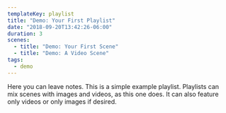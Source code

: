 ```yaml
---
templateKey: playlist
title: "Demo: Your First Playlist"
date: "2018-09-20T13:42:26-06:00"
duration: 3
scenes:
  - title: "Demo: Your First Scene"
  - title: "Demo: A Video Scene"
tags:
  - demo
---
```


Here you can leave notes. This is a simple example playlist. Playlists can mix scenes with images and videos, as this one does. It can also feature only videos or only images if desired.
